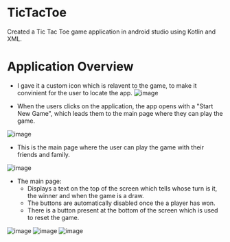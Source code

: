 # TicTacToe

Created a Tic Tac Toe game application in android studio using Kotlin and XML.

<h1> Application Overview </h1>

- I gave it a custom icon which is relavent to the game, to make it convinient for the user to locate the app.
 ![image](https://user-images.githubusercontent.com/129102973/229309279-db32f6ef-03ee-491d-a941-8da5c4eedc87.png)

- When the users clicks on the application, the app opens with a "Start New Game", which leads them to the main page where they can play the game.
  
 ![image](https://user-images.githubusercontent.com/129102973/229309201-6b77c799-39ec-4907-a69d-666619e1623c.png)
 
 - This is the main page where the user can play the game with their friends and family. 
 
 ![image](https://user-images.githubusercontent.com/129102973/229309444-4fd487e7-5613-48a1-bafa-5c65fef95335.png)
 
 - The main page:
   - Displays a text on the top of the screen which tells whose turn is it, the winner and when the game is a draw. 
   - The buttons are automatically disabled once the a player has won.
   - There is a button present at the bottom of the screen which is used to reset the game.
   
![image](https://user-images.githubusercontent.com/129102973/229309897-b94aacd7-059f-4f39-bcb2-9c4a0829a94b.png) ![image](https://user-images.githubusercontent.com/129102973/229309929-fc85ac51-8d75-4510-b5e1-40274b558fd0.png) ![image](https://user-images.githubusercontent.com/129102973/229309965-77a45d5f-e3ef-4ac5-96d9-765fce6e11de.png)


